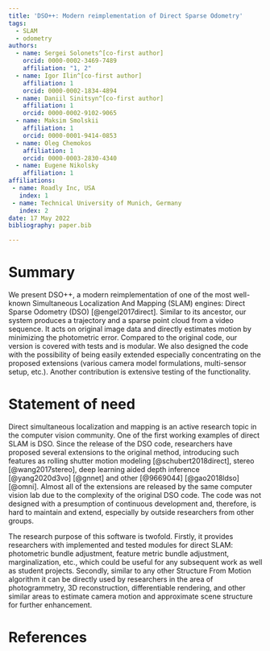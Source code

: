 ```yaml
---
title: 'DSO++: Modern reimplementation of Direct Sparse Odometry'
tags:
  - SLAM
  - odometry
authors:
  - name: Sergei Solonets^[co-first author]
    orcid: 0000-0002-3469-7489
    affiliation: "1, 2" 
  - name: Igor Ilin^[co-first author]
    affiliation: 1
    orcid: 0000-0002-1834-4894
  - name: Daniil Sinitsyn^[co-first author]
    affiliation: 1
    orcid: 0000-0002-9102-9065
  - name: Maksim Smolskii
    affiliation: 1
    orcid: 0000-0001-9414-0853
  - name: Oleg Chemokos 
    affiliation: 1
    orcid: 0000-0003-2830-4340
  - name: Eugene Nikolsky
    affiliation: 1
affiliations:
 - name: Roadly Inc, USA
   index: 1
 - name: Technical University of Munich, Germany
   index: 2
date: 17 May 2022
bibliography: paper.bib

---
```



# Summary

We present DSO++, a modern reimplementation of one of the most well-known Simultaneous Localization And Mapping (SLAM) engines: Direct Sparse Odometry (DSO) [@engel2017direct]. Similar to its ancestor, our system produces a trajectory and a sparse point cloud from a video sequence. It acts on original image data and directly estimates motion by minimizing the photometric error. Compared to the original code, our version is covered with tests and is modular. We also designed the code with the possibility of being easily extended especially concentrating on the proposed extensions (various camera model formulations, multi-sensor setup, etc.). Another contribution is extensive testing of the functionality.

# Statement of need

Direct simultaneous localization and mapping is an active research topic in the computer vision community. One of the first working examples of direct SLAM is DSO. Since the release of the DSO code, researchers have proposed several extensions to the original method, introducing such features as rolling shutter motion modeling [@schubert2018direct], stereo [@wang2017stereo], deep learning aided depth inference [@yang2020d3vo] [@gnnet] and other [@9669044] [@gao2018ldso] [@omni]. Almost all of the extensions are released by the same computer vision lab due to the complexity of the original DSO code. The code was not designed with a presumption of continuous development and, therefore, is hard to maintain and extend, especially by outside researchers from other groups. 

The research purpose of this software is twofold. Firstly, it provides researchers with implemented and tested modules for direct SLAM: photometric bundle adjustment, feature metric bundle adjustment, marginalization, etc., which could be useful for any subsequent work as well as student projects. Secondly, similar to any other Structure From Motion algorithm it can be directly used by researchers in the area of photogrammetry, 3D reconstruction, differentiable rendering, and other similar areas to estimate camera motion and approximate scene structure for further enhancement. 


# References
